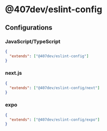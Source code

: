 # @407dev/eslint-config

## Configurations

### JavaScript/TypeScript

```json
{
  "extends": ["@407dev/eslint-config"]
}
```

### next.js

```json
{
  "extends": ["@407dev/eslint-config/next"]
}
```

### expo

```json
{
  "extends": ["@407dev/eslint-config/expo"]
}
```
